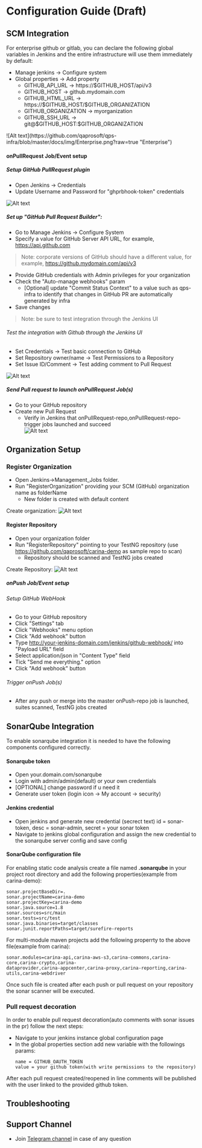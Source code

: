 # Configuration Guide (Draft)
## SCM Integration
  For enterprise github or gitlab, you can declare the following global variables in Jenkins and the entire infrastructure    will use them immediately by default:
 <ul>
   <li>  Manage jenkins -> Configure system 
   <li>  Global properties -> Add property 
       <ul>
       <li> GITHUB_API_URL -> https://$GITHUB_HOST/api/v3 
       <li> GITHUB_HOST -> github.mydomain.com 
       <li> GITHUB_HTML_URL -> https://$GITHUB_HOST/$GITHUB_ORGANIZATION 
       <li> GITHUB_ORGANIZATION -> myorganization 
       <li> GITHUB_SSH_URL -> git@$GITHUB_HOST:$GITHUB_ORGANIZATION 
       </ul>   
 </ul>    
![Alt text](https://github.com/qaprosoft/qps-infra/blob/master/docs/img/Enterprise.png?raw=true "Enterprise") 

#### onPullRequest Job/Event setup

##### Setup GitHub PullRequest plugin 
   * Open Jenkins -> Credentials
   * Update Username and Password for "ghprbhook-token" credentials
   
![Alt text](https://github.com/qaprosoft/qps-infra/blob/master/docs/img/Credentials.png?raw=true "Credentials") 

##### Set up "GitHub Pull Request Builder":
  *  Go to Manage Jenkins -> Configure System
  *  Specify a value for GitHub Server API URL, for example, https://api.github.com
> Note: corporate versions of GitHub should have a different value, for example, https://github.mydomain.com/api/v3
  *  Provide GitHub credentials with Admin privileges for your organization
  *  Check the "Auto-manage webhooks" param
     * [Optional] update "Commit Status Context" to a value such as qps-infra to identify that changes in GitHub PR are automatically generated by infra
  *  Save changes
> Note: be sure to test integration through the Jenkins UI

###### Test the integration with Github through the Jenkins UI
   *  Set Credentials -> Test basic connection to GitHub
   *  Set Repository owner/name -> Test Permissions to a Repository
   *  Set Issue ID/Comment -> Test adding comment to Pull Request

![Alt text](https://github.com/qaprosoft/qps-infra/blob/master/docs/img/TestGithub.png?raw=true "TestGithub") 

##### Send Pull request to launch onPullRequest Job(s)
   * Go to your GitHub repository
   * Create new Pull Request
        * Verify in Jenkins that onPullRequest-repo,onPullRequest-repo-trigger jobs launched and succeed        
![Alt text](https://github.com/qaprosoft/qps-infra/blob/master/docs/img/PushJobs.png?raw=true "PushJobs")

## Organization Setup        
### Register Organization
  * Open Jenkins->Management_Jobs folder.
  * Run "RegisterOrganization" providing your SCM (GitHub) organization name as folderName
      * New folder is created with default content
     
 Create organization: 
 ![Alt text](https://github.com/qaprosoft/qps-infra/blob/master/docs/img/Organization.png?raw=true "Organization")

#### Register Repository
   * Open your organization folder
   * Run "RegisterRepository" pointing to your TestNG repository (use https://github.com/qaprosoft/carina-demo as sample repo to scan)
      * Repository should be scanned and TestNG jobs created
     
Create Repository:
 ![Alt text](https://github.com/qaprosoft/qps-infra/blob/master/docs/img/Repository.png?raw=true "Repository")       

##### onPush Job/Event setup

###### Setup GitHub WebHook
   * Go to your GitHub repository
   * Click "Settings" tab
   * Click "Webhooks" menu option
   * Click "Add webhook" button
   * Type http://your-jenkins-domain.com/jenkins/github-webhook/ into "Payload URL" field
   * Select application/json in "Content Type" field
   * Tick "Send me everything." option
   * Click "Add webhook" button
   
###### Trigger onPush Job(s)
   *  After any push or merge into the master onPush-repo job is launched, suites scanned, TestNG jobs created
   
## SonarQube Integration
To enable sonarqube integration it is needed to have the following components configured correctly.
  #### Sonarqube token
   * Open your.domain.com/sonarqube
   * Login with admin/admin(default) or your own credentials
   * [OPTIONAL] change password if u need it
   * Generate user token (login icon -> My account -> security)

  #### Jenkins credential
   * Open jenkins and generate new credential (secrect text) id = sonar-token, desc = sonar-admin, secret = your sonar token
   * Navigate to jenkins global configuration and assign the new credential to the sonarqube server config and save config

  #### SonarQube configuration file
  For enabling static code analysis create a file named **.sonarqube**  in your project root directory and add the following properties(example from carina-demo):
  ```
  sonar.projectBaseDir=.
  sonar.projectName=carina-demo
  sonar.projectKey=carina-demo
  sonar.java.source=1.8
  sonar.sources=src/main
  sonar.tests=src/test
  sonar.java.binaries=target/classes
  sonar.junit.reportPaths=target/surefire-reports
  ```
  For multi-module maven projects add the following properrty to the above file(example from carina):
  ```
  sonar.modules=carina-api,carina-aws-s3,carina-commons,carina-core,carina-crypto,carina-
  dataprovider,carina-appcenter,carina-proxy,carina-reporting,carina-utils,carina-webdriver
  ```
  Once such file is created after each push or pull request on your repository the sonar scanner will be executed.

  ### Pull request decoration
  In order to enable pull request decoration(auto comments with sonar issues in the pr) follow the next steps:

   * Navigate to your jenkins instance global configuration page
   * In the global properties section add new variable with the followings params:
       ```
       name = GITHUB_OAUTH_TOKEN 
       value = your github token(with write permissions to the repository)
       ```
   After each pull request created/reopened in line comments will be published with the user linked to the provided github token. 
## Troubleshooting

## Support Channel

  * Join [Telegram channel](https://t.me/qps_infra) in case of any question
